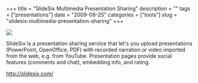 +++
title = "SlideSix Multimedia Presentation Sharing"
description = ""
tags = ["presentations"]
date = "2009-08-25"
categories = ["tools"]
slug = "slidesix-multimedia-presentation-sharing"
+++


<div class="tool-screenshot mb1"><a href="http://slidesix.com/"><img id="bluga-thumbnail-2738" class="bluga-thumbnail custom" src="/media/bluga/
wt5230068804f94_custom.jpg"/></a></div><p>SlideSix is a presentation sharing service that let's you upload presentations (PowerPoint, OpenOffice, PDF) with recorded narration or video imported from the web, e.g. from YouTube. Presentation pages provide social features (comments and chat), embedding info, and rating.</p>
  
<p><a href="http://slidesix.com/">http://slidesix.com/</a></p>
      
